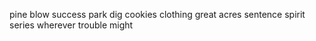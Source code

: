 pine blow success park dig cookies clothing great acres sentence spirit series wherever trouble might